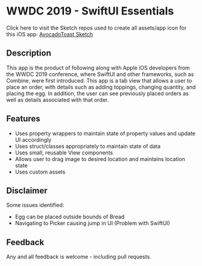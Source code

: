 # WWDC 2019 - SwiftUI Essentials

Click here to visit the Sketch repos used to create all assets/app icon for this iOS app:
[AvocadoToast Sketch](https://github.com/mkKreations/AvocadoToast_Sketch)


## Description

This app is the product of following along with Apple iOS developers from the WWDC 2019 conference, 
where SwiftUI and other frameworks, such as Combine, were first introduced. This app is a tab view
that allows a user to place an order, with details such as adding toppings, changing quantity, and 
placing the egg.  In addition, the user can see previously placed orders as well as details associated
with that order.


## Features

- Uses property wrappers to maintain state of property
values and update UI accordingly
- Uses struct/classes appropriately to maintain state 
of data
- Uses small, reusable View components
- Allows user to drag image to desired location and 
maintains location state 
- Uses custom assets


## Disclaimer

Some issues identified:

- Egg can be placed outside bounds of Bread
- Navigating to Picker causing jump in UI (Problem with SwiftUI)


## Feedback

Any and all feedback is welcome - including pull requests.
